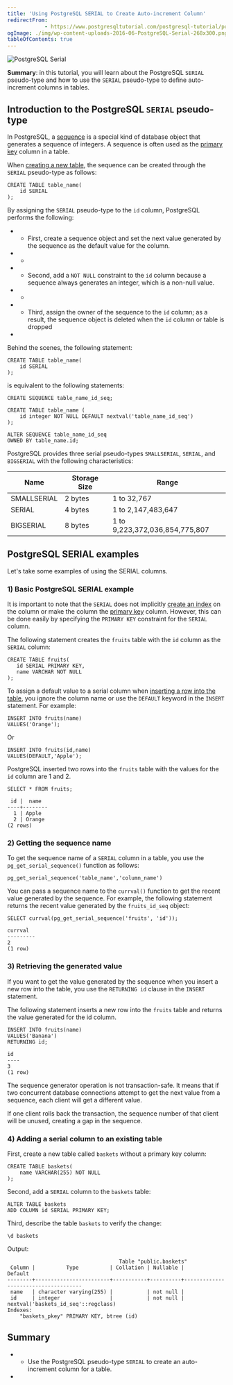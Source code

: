 ```yaml
---
title: 'Using PostgreSQL SERIAL to Create Auto-increment Column'
redirectFrom: 
            - https://www.postgresqltutorial.com/postgresql-tutorial/postgresql-serial/
ogImage: ./img/wp-content-uploads-2016-06-PostgreSQL-Serial-268x300.png
tableOfContents: true
---
```


![PostgreSQL Serial](./img/wp-content-uploads-2016-06-PostgreSQL-Serial-268x300.png)



**Summary**: in this tutorial, you will learn about the PostgreSQL `SERIAL` pseudo-type and how to use the `SERIAL` pseudo-type to define auto-increment columns in tables.



## Introduction to the PostgreSQL `SERIAL` pseudo-type



In PostgreSQL, a [sequence](https://www.postgresqltutorial.com/postgresql-tutorial/postgresql-sequences/) is a special kind of database object that generates a sequence of integers. A sequence is often used as the [primary key](https://www.postgresqltutorial.com/postgresql-tutorial/postgresql-primary-key/) column in a table.



When [creating a new table](https://www.postgresqltutorial.com/postgresql-tutorial/postgresql-create-table/), the sequence can be created through the `SERIAL` pseudo-type as follows:



```
CREATE TABLE table_name(
    id SERIAL
);
```



By assigning the `SERIAL` pseudo-type to the `id` column, PostgreSQL performs the following:



- - First, create a sequence object and set the next value generated by the sequence as the default value for the column.
- -
- - Second, add a `NOT NULL` constraint to the `id` column because a sequence always generates an integer, which is a non-null value.
- -
- - Third, assign the owner of the sequence to the `id` column; as a result, the sequence object is deleted when the `id` column or table is dropped
- 


Behind the scenes, the following statement:



```
CREATE TABLE table_name(
    id SERIAL
);
```



is equivalent to the following statements:



```
CREATE SEQUENCE table_name_id_seq;

CREATE TABLE table_name (
    id integer NOT NULL DEFAULT nextval('table_name_id_seq')
);

ALTER SEQUENCE table_name_id_seq
OWNED BY table_name.id;
```



PostgreSQL provides three serial pseudo-types `SMALLSERIAL`, `SERIAL`, and `BIGSERIAL` with the following characteristics:



| **Name**    | **Storage Size** | **Range**                      |
| ----------- | ---------------- | ------------------------------ |
| SMALLSERIAL | 2 bytes          | 1 to 32,767                    |
| SERIAL      | 4 bytes          | 1 to 2,147,483,647             |
| BIGSERIAL   | 8 bytes          | 1 to 9,223,372,036,854,775,807 |



## PostgreSQL SERIAL examples



Let's take some examples of using the SERIAL columns.



### 1) Basic PostgreSQL SERIAL example



It is important to note that the `SERIAL` does not implicitly [create an index](https://www.postgresqltutorial.com/postgresql-indexes/postgresql-create-index/) on the column or make the column the [primary key](https://www.postgresqltutorial.com/postgresql-tutorial/postgresql-primary-key/) column. However, this can be done easily by specifying the `PRIMARY KEY` constraint for the `SERIAL` column.



The following statement creates the `fruits` table with the `id` column as the `SERIAL` column:



```
CREATE TABLE fruits(
   id SERIAL PRIMARY KEY,
   name VARCHAR NOT NULL
);
```



To assign a default value to a serial column when [inserting a row into the table](https://www.postgresqltutorial.com/postgresql-tutorial/postgresql-insert/), you ignore the column name or use the `DEFAULT` keyword in the `INSERT` statement. For example:



```
INSERT INTO fruits(name)
VALUES('Orange');
```



Or



```
INSERT INTO fruits(id,name)
VALUES(DEFAULT,'Apple');
```



PostgreSQL inserted two rows into the `fruits` table with the values for the `id` column are 1 and 2.



```
SELECT * FROM fruits;
```



```
 id |  name
----+--------
  1 | Apple
  2 | Orange
(2 rows)
```



### 2) Getting the sequence name



To get the sequence name of a `SERIAL` column in a table, you use the `pg_get_serial_sequence()` function as follows:



```
pg_get_serial_sequence('table_name','column_name')
```



You can pass a sequence name to the `currval()` function to get the recent value generated by the sequence. For example, the following statement returns the recent value generated by the `fruits_id_seq` object:



```
SELECT currval(pg_get_serial_sequence('fruits', 'id'));
```



```
currval
---------
2
(1 row)
```



### 3) Retrieving the generated value



If you want to get the value generated by the sequence when you insert a new row into the table, you use the `RETURNING id` clause in the `INSERT` statement.



The following statement inserts a new row into the `fruits` table and returns the value generated for the id column.



```
INSERT INTO fruits(name)
VALUES('Banana')
RETURNING id;
```



```
id
----
3
(1 row)
```



The sequence generator operation is not transaction-safe. It means that if two concurrent database connections attempt to get the next value from a sequence, each client will get a different value.



If one client rolls back the transaction, the sequence number of that client will be unused, creating a gap in the sequence.



### 4) Adding a serial column to an existing table



First, create a new table called `baskets` without a primary key column:



```
CREATE TABLE baskets(
    name VARCHAR(255) NOT NULL
);
```



Second, add a `SERIAL` column to the `baskets` table:



```
ALTER TABLE baskets
ADD COLUMN id SERIAL PRIMARY KEY;
```



Third, describe the table `baskets` to verify the change:



```
\d baskets
```



Output:



```
                                    Table "public.baskets"
 Column |          Type          | Collation | Nullable |               Default
--------+------------------------+-----------+----------+-------------------------------------
 name   | character varying(255) |           | not null |
 id     | integer                |           | not null | nextval('baskets_id_seq'::regclass)
Indexes:
    "baskets_pkey" PRIMARY KEY, btree (id)
```



## Summary



- - Use the PostgreSQL pseudo-type `SERIAL` to create an auto-increment column for a table.
- 
